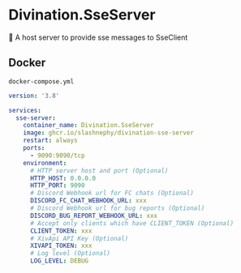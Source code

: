 # Divination.SseServer

📡 A host server to provide sse messages to SseClient

## Docker

`docker-compose.yml`

```yaml
version: '3.8'

services:
  sse-server:
    container_name: Divination.SseServer
    image: ghcr.io/slashnephy/divination-sse-server
    restart: always
    ports:
      - 9090:9090/tcp
    environment:
      # HTTP server host and port (Optional)
      HTTP_HOST: 0.0.0.0
      HTTP_PORT: 9090
      # Discord Webhook url for FC chats (Optional)
      DISCORD_FC_CHAT_WEBHOOK_URL: xxx
      # Discord Webhook url for bug reports (Optional)
      DISCORD_BUG_REPORT_WEBHOOK_URL: xxx
      # Accept only clients which have CLIENT_TOKEN (Optional)
      CLIENT_TOKEN: xxx
      # XivApi API Key (Optional)
      XIVAPI_TOKEN: xxx
      # Log level (Optional)
      LOG_LEVEL: DEBUG
```
